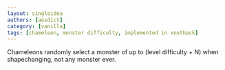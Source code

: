 ```yaml
---
layout: singleidea
authors: [aosdict]
category: [vanilla]
tags: [chameleon, monster difficulty, implemented in xnethack]
---
```

Chameleons randomly select a monster of up to (level difficulty + N) when shapechanging, not any monster ever.

